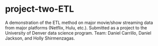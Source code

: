 # project-two-ETL
A demonstration of the ETL method on major movie/show streaming data from major platforms (Netflix, Hulu, etc.).  Submitted as a project to the University of Denver data science program.  Team: Daniel Carrillo, Daniel Jackson, and Holly Shirmenzagas. 
